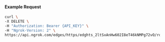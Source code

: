 <!-- Code generated for API Clients. DO NOT EDIT. -->

#### Example Request

```bash
curl \
-X DELETE \
-H "Authorization: Bearer {API_KEY}" \
-H "Ngrok-Version: 2" \
https://api.ngrok.com/edges/https/edghts_2ltSxAnHw602I8eT46kNMPg72vO/routes/edghtsrt_2ltSxDfbhg1LucUdSZG1BjW45Ci/webhook_verification
```
